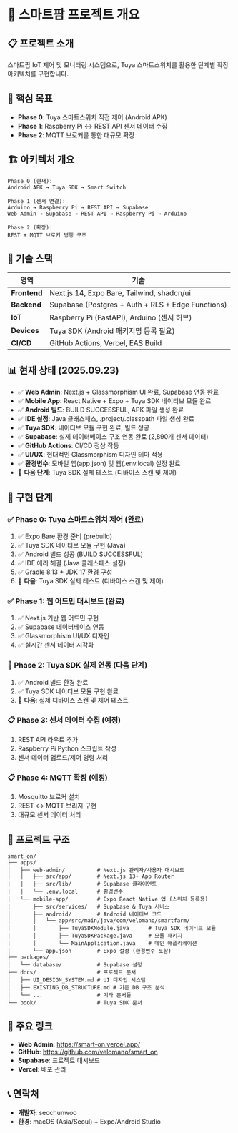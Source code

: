 # 🌱 스마트팜 프로젝트 개요

## 📋 프로젝트 소개

스마트팜 IoT 제어 및 모니터링 시스템으로, Tuya 스마트스위치를 활용한 단계별 확장 아키텍처를 구현합니다.

## 🎯 핵심 목표

- **Phase 0**: Tuya 스마트스위치 직접 제어 (Android APK)
- **Phase 1**: Raspberry Pi ↔ REST API 센서 데이터 수집
- **Phase 2**: MQTT 브로커를 통한 대규모 확장

## 🏗️ 아키텍처 개요

```
Phase 0 (현재):
Android APK → Tuya SDK → Smart Switch

Phase 1 (센서 연결):
Arduino → Raspberry Pi → REST API → Supabase
Web Admin → Supabase → REST API → Raspberry Pi → Arduino

Phase 2 (확장):
REST + MQTT 브로커 병행 구조
```

## 🔧 기술 스택

| 영역 | 기술 |
|------|------|
| **Frontend** | Next.js 14, Expo Bare, Tailwind, shadcn/ui |
| **Backend** | Supabase (Postgres + Auth + RLS + Edge Functions) |
| **IoT** | Raspberry Pi (FastAPI), Arduino (센서 허브) |
| **Devices** | Tuya SDK (Android 패키지명 등록 필요) |
| **CI/CD** | GitHub Actions, Vercel, EAS Build |

## 📊 현재 상태 (2025.09.23)

- ✅ **Web Admin**: Next.js + Glassmorphism UI 완료, Supabase 연동 완료
- ✅ **Mobile App**: React Native + Expo + Tuya SDK 네이티브 모듈 완료
- ✅ **Android 빌드**: BUILD SUCCESSFUL, APK 파일 생성 완료
- ✅ **IDE 설정**: Java 클래스패스, .project/.classpath 파일 생성 완료
- ✅ **Tuya SDK**: 네이티브 모듈 구현 완료, 빌드 성공
- ✅ **Supabase**: 실제 데이터베이스 구조 연동 완료 (2,890개 센서 데이터)
- ✅ **GitHub Actions**: CI/CD 정상 작동
- ✅ **UI/UX**: 현대적인 Glassmorphism 디자인 테마 적용
- ✅ **환경변수**: 모바일 앱(app.json) 및 웹(.env.local) 설정 완료
- 🚀 **다음 단계**: Tuya SDK 실제 테스트 (디바이스 스캔 및 제어)

## 🚀 구현 단계

### ✅ Phase 0: Tuya 스마트스위치 제어 (완료)
1. ✅ Expo Bare 환경 준비 (prebuild)
2. ✅ Tuya SDK 네이티브 모듈 구현 (Java)
3. ✅ Android 빌드 성공 (BUILD SUCCESSFUL)
4. ✅ IDE 에러 해결 (Java 클래스패스 설정)
5. ✅ Gradle 8.13 + JDK 17 환경 구성
6. 🚀 **다음**: Tuya SDK 실제 테스트 (디바이스 스캔 및 제어)

### ✅ Phase 1: 웹 어드민 대시보드 (완료)
1. ✅ Next.js 기반 웹 어드민 구현
2. ✅ Supabase 데이터베이스 연동
3. ✅ Glassmorphism UI/UX 디자인
4. ✅ 실시간 센서 데이터 시각화

### 🚀 Phase 2: Tuya SDK 실제 연동 (다음 단계)
1. ✅ Android 빌드 환경 완료
2. ✅ Tuya SDK 네이티브 모듈 구현 완료
3. 🚀 **다음**: 실제 디바이스 스캔 및 제어 테스트

### 📋 Phase 3: 센서 데이터 수집 (예정)
1. REST API 라우트 추가
2. Raspberry Pi Python 스크립트 작성
3. 센서 데이터 업로드/제어 명령 처리

### 📋 Phase 4: MQTT 확장 (예정)
1. Mosquitto 브로커 설치
2. REST ↔ MQTT 브리지 구현
3. 대규모 센서 데이터 처리

## 📁 프로젝트 구조

```
smart_on/
├── apps/
│   ├── web-admin/          # Next.js 관리자/사용자 대시보드
│   │   ├── src/app/        # Next.js 13+ App Router
│   │   ├── src/lib/        # Supabase 클라이언트
│   │   └── .env.local      # 환경변수
│   └── mobile-app/         # Expo React Native 앱 (스위치 등록용)
│       ├── src/services/   # Supabase & Tuya 서비스
│       ├── android/        # Android 네이티브 코드
│       │   └── app/src/main/java/com/velomano/smartfarm/
│       │       ├── TuyaSDKModule.java      # Tuya SDK 네이티브 모듈
│       │       ├── TuyaSDKPackage.java     # 모듈 패키지
│       │       └── MainApplication.java    # 메인 애플리케이션
│       └── app.json        # Expo 설정 (환경변수 포함)
├── packages/
│   └── database/           # Supabase 설정
├── docs/                   # 프로젝트 문서
│   ├── UI_DESIGN_SYSTEM.md # UI 디자인 시스템
│   ├── EXISTING_DB_STRUCTURE.md # 기존 DB 구조 분석
│   └── ...                 # 기타 문서들
└── book/                   # Tuya SDK 문서
```

## 🔗 주요 링크

- **Web Admin**: https://smart-on.vercel.app/
- **GitHub**: https://github.com/velomano/smart_on
- **Supabase**: 프로젝트 대시보드
- **Vercel**: 배포 관리

## 📞 연락처

- **개발자**: seochunwoo
- **환경**: macOS (Asia/Seoul) + Expo/Android Studio
